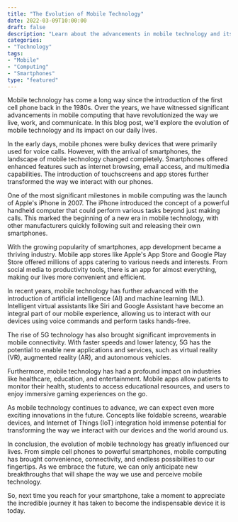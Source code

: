 ```yaml
---
title: "The Evolution of Mobile Technology"
date: 2022-03-09T10:00:00
draft: false
description: "Learn about the advancements in mobile technology and its impact on our lives."
categories:
- "Technology"
tags:
- "Mobile"
- "Computing"
- "Smartphones"
type: "featured"
---
```


Mobile technology has come a long way since the introduction of the first cell phone back in the 1980s. Over the years, we have witnessed significant advancements in mobile computing that have revolutionized the way we live, work, and communicate. In this blog post, we'll explore the evolution of mobile technology and its impact on our daily lives.

In the early days, mobile phones were bulky devices that were primarily used for voice calls. However, with the arrival of smartphones, the landscape of mobile technology changed completely. Smartphones offered enhanced features such as internet browsing, email access, and multimedia capabilities. The introduction of touchscreens and app stores further transformed the way we interact with our phones.

One of the most significant milestones in mobile computing was the launch of Apple's iPhone in 2007. The iPhone introduced the concept of a powerful handheld computer that could perform various tasks beyond just making calls. This marked the beginning of a new era in mobile technology, with other manufacturers quickly following suit and releasing their own smartphones.

With the growing popularity of smartphones, app development became a thriving industry. Mobile app stores like Apple's App Store and Google Play Store offered millions of apps catering to various needs and interests. From social media to productivity tools, there is an app for almost everything, making our lives more convenient and efficient.

In recent years, mobile technology has further advanced with the introduction of artificial intelligence (AI) and machine learning (ML). Intelligent virtual assistants like Siri and Google Assistant have become an integral part of our mobile experience, allowing us to interact with our devices using voice commands and perform tasks hands-free.

The rise of 5G technology has also brought significant improvements in mobile connectivity. With faster speeds and lower latency, 5G has the potential to enable new applications and services, such as virtual reality (VR), augmented reality (AR), and autonomous vehicles.

Furthermore, mobile technology has had a profound impact on industries like healthcare, education, and entertainment. Mobile apps allow patients to monitor their health, students to access educational resources, and users to enjoy immersive gaming experiences on the go.

As mobile technology continues to advance, we can expect even more exciting innovations in the future. Concepts like foldable screens, wearable devices, and Internet of Things (IoT) integration hold immense potential for transforming the way we interact with our devices and the world around us.

In conclusion, the evolution of mobile technology has greatly influenced our lives. From simple cell phones to powerful smartphones, mobile computing has brought convenience, connectivity, and endless possibilities to our fingertips. As we embrace the future, we can only anticipate new breakthroughs that will shape the way we use and perceive mobile technology.

So, next time you reach for your smartphone, take a moment to appreciate the incredible journey it has taken to become the indispensable device it is today.
